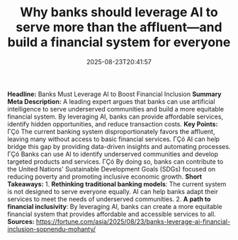 ﻿---
title: "Why banks should leverage AI to serve more than the affluent—and build a financial system for everyone"
date: "2025-08-23T20:41:57"
category: "Markets"
summary: ""
slug: "why banks should leverage ai to serve more than the affluent"
source_urls:
  - "https://fortune.com/asia/2025/08/23/banks-leverage-ai-financial-inclusion-sopnendu-mohanty/"
seo:
  title: "Why banks should leverage AI to serve more than the affluent—and build a financial system for everyone | Hash n Hedge"
  description: ""
  keywords: ["news", "markets", "brief"]
---
**Headline:** Banks Must Leverage AI to Boost Financial Inclusion  **Summary Meta Description:** A leading expert argues that banks can use artificial intelligence to serve underserved communities and build a more equitable financial system. By leveraging AI, banks can provide affordable services, identify hidden opportunities, and reduce transaction costs.  **Key Points:**  ΓÇó The current banking system disproportionately favors the affluent, leaving many without access to basic financial services. ΓÇó AI can help bridge this gap by providing data-driven insights and automating processes. ΓÇó Banks can use AI to identify underserved communities and develop targeted products and services. ΓÇó By doing so, banks can contribute to the United Nations' Sustainable Development Goals (SDGs) focused on reducing poverty and promoting inclusive economic growth.  **Short Takeaways:**  1. **Rethinking traditional banking models**: The current system is not designed to serve everyone equally. AI can help banks adapt their services to meet the needs of underserved communities. 2. **A path to financial inclusivity**: By leveraging AI, banks can create a more equitable financial system that provides affordable and accessible services to all.  **Sources:**  https://fortune.com/asia/2025/08/23/banks-leverage-ai-financial-inclusion-sopnendu-mohanty/ 
